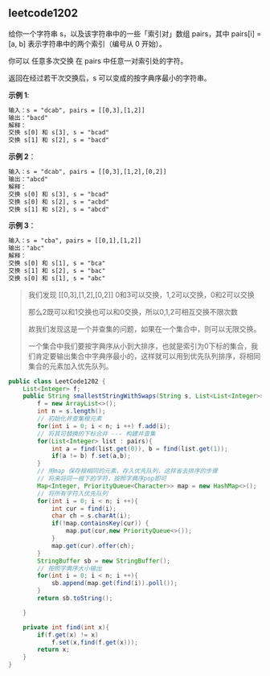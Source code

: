 ## leetcode1202

给你一个字符串 s，以及该字符串中的一些「索引对」数组 pairs，其中 pairs[i] = [a, b] 表示字符串中的两个索引（编号从 0 开始）。

你可以 任意多次交换 在 pairs 中任意一对索引处的字符。

返回在经过若干次交换后，s 可以变成的按字典序最小的字符串。

**示例 1**:

```txt
输入：s = "dcab", pairs = [[0,3],[1,2]]
输出："bacd"
解释： 
交换 s[0] 和 s[3], s = "bcad"
交换 s[1] 和 s[2], s = "bacd"
```

**示例 2**：

```txt
输入：s = "dcab", pairs = [[0,3],[1,2],[0,2]]
输出："abcd"
解释：
交换 s[0] 和 s[3], s = "bcad"
交换 s[0] 和 s[2], s = "acbd"
交换 s[1] 和 s[2], s = "abcd"
```

**示例 3**：

```txt
输入：s = "cba", pairs = [[0,1],[1,2]]
输出："abc"
解释：
交换 s[0] 和 s[1], s = "bca"
交换 s[1] 和 s[2], s = "bac"
交换 s[0] 和 s[1], s = "abc"
```

> 我们发现 [[0,3],[1,2],[0,2]] 0和3可以交换，1,2可以交换，0和2可以交换
>
> 那么2既可以和1交换也可以和0交换，所以0,1,2可相互交换不限次数
>
> 故我们发现这是一个并查集的问题，如果在一个集合中，则可以无限交换。
>
> 一个集合中我们要按字典序从小到大排序，也就是索引为0下标的集合，我们肯定要输出集合中字典序最小的，这样就可以用到优先队列排序，将相同集合的元素加入优先队列。

```java
public class LeetCode1202 {
    List<Integer> f;
    public String smallestStringWithSwaps(String s, List<List<Integer>> pairs) {
        f = new ArrayList<>();
        int n = s.length();
        // 初始化并查集根元素
        for(int i = 0; i < n; i ++) f.add(i);
        // 将其可替换的下标合并 --- 构建并查集
        for(List<Integer> list : pairs){
            int a = find(list.get(0)), b = find(list.get(1));
            if(a != b) f.set(a,b);
        }
        // 用map 保存根相同的元素，存入优先队列，这样省去排序的步骤
        // 将来将同一根下的字符，按照字典序pop即可
        Map<Integer, PriorityQueue<Character>> map = new HashMap<>();
        // 将所有字符入优先队列
        for(int i = 0; i < n; i ++){
            int cur = find(i);
            char ch = s.charAt(i);
            if(!map.containsKey(cur)) {
                map.put(cur,new PriorityQueue<>());
            }
            map.get(cur).offer(ch);
        }
        StringBuffer sb = new StringBuffer();
        // 按照字典序大小输出
        for(int i = 0; i < n; i ++){
            sb.append(map.get(find(i)).poll());
        }
        return sb.toString();

    }

    private int find(int x){
        if(f.get(x) != x)
            f.set(x,find(f.get(x)));
        return x;
    }
}
```




